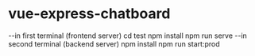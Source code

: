 # vue-express-chatboard
--in first terminal (frontend server)
cd test
npm install
npm run serve
--in second terminal (backend server)
npm install
npm run start:prod
